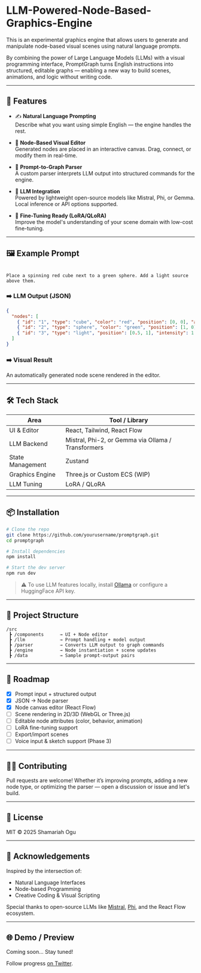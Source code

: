 # LLM-Powered-Node-Based-Graphics-Engine


This is an experimental graphics engine that allows users to generate and manipulate node-based visual scenes using natural language prompts.

By combining the power of Large Language Models (LLMs) with a visual programming interface, PromptGraph turns English instructions into structured, editable graphs — enabling a new way to build scenes, animations, and logic without writing code.

---

## 🚀 Features

- ✍️ **Natural Language Prompting**  
  Describe what you want using simple English — the engine handles the rest.

- 🧱 **Node-Based Visual Editor**  
  Generated nodes are placed in an interactive canvas. Drag, connect, or modify them in real-time.

- 🔁 **Prompt-to-Graph Parser**  
  A custom parser interprets LLM output into structured commands for the engine.

- 🧠 **LLM Integration**  
  Powered by lightweight open-source models like Mistral, Phi, or Gemma. Local inference or API options supported.

- 🧪 **Fine-Tuning Ready (LoRA/QLoRA)**  
  Improve the model's understanding of your scene domain with low-cost fine-tuning.

---

## 🖼 Example Prompt

```

Place a spinning red cube next to a green sphere. Add a light source above them.

````

### ➡️ LLM Output (JSON)

```json
{
  "nodes": [
    { "id": "1", "type": "cube", "color": "red", "position": [0, 0], "animation": "spin" },
    { "id": "2", "type": "sphere", "color": "green", "position": [1, 0] },
    { "id": "3", "type": "light", "position": [0.5, 1], "intensity": 1 }
  ]
}
````

### ➡️ Visual Result

An automatically generated node scene rendered in the editor.

---

## 🛠️ Tech Stack

| Area             | Tool / Library                                     |
| ---------------- | -------------------------------------------------- |
| UI & Editor      | React, Tailwind, React Flow                        |
| LLM Backend      | Mistral, Phi-2, or Gemma via Ollama / Transformers |
| State Management | Zustand                                            |
| Graphics Engine  | Three.js or Custom ECS (WIP)                       |
| LLM Tuning       | LoRA / QLoRA                                       |

---

## 📦 Installation

```bash
# Clone the repo
git clone https://github.com/yourusername/promptgraph.git
cd promptgraph

# Install dependencies
npm install

# Start the dev server
npm run dev
```

> ⚠️ To use LLM features locally, install [Ollama](https://ollama.com/) or configure a HuggingFace API key.

---

## 📁 Project Structure

```
/src
 ┣ /components      → UI + Node editor
 ┣ /llm             → Prompt handling + model output
 ┣ /parser          → Converts LLM output to graph commands
 ┣ /engine          → Node instantiation + scene updates
 ┣ /data            → Sample prompt-output pairs
```

---

## 🧪 Roadmap

* [x] Prompt input + structured output
* [x] JSON → Node parser
* [x] Node canvas editor (React Flow)
* [ ] Scene rendering in 2D/3D (WebGL or Three.js)
* [ ] Editable node attributes (color, behavior, animation)
* [ ] LoRA fine-tuning support
* [ ] Export/import scenes
* [ ] Voice input & sketch support (Phase 3)

---

## 👩‍💻 Contributing

Pull requests are welcome! Whether it’s improving prompts, adding a new node type, or optimizing the parser — open a discussion or issue and let's build.

---

## 📄 License

MIT © 2025 Shamariah Ogu

---

## 🙌 Acknowledgements

Inspired by the intersection of:

* Natural Language Interfaces
* Node-based Programming
* Creative Coding & Visual Scripting

Special thanks to open-source LLMs like [Mistral](https://mistral.ai/), [Phi](https://www.microsoft.com/en-us/research/project/phi-2/), and the React Flow ecosystem.

---

## 🌐 Demo / Preview

Coming soon... Stay tuned!

Follow progress [on Twitter](https://twitter.com/sha2510).
